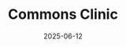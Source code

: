 ---  
layout: startup_page  
title: "Commons Clinic"  
id: "commonsclinic.com"  
permalink: "/commonscliniccommonsclinic.com06122025/"  
website: "https://commonsclinic.com/"  
funding_round: "Series B"  
funding_amount: "$26M"  
investors: "RA Capital, Floating Point, SteelSky Ventures, Time BioVentures, Courtside Ventures, Commons Clinic physicians"  
about: "Commons Clinic is building a next-generation healthcare model focused on integrated, physician-led prevention and intervention. Their Wholebody program offers comprehensive diagnostics and specialist treatments across multiple areas, aiming to reinvent specialty care through early detection and tailored prevention."  
markets: "Health Care, Hospital, Personal Health"  
hq: "Los Angeles, California, United States"  
founded_year: "2021"  
linkedin: "https://www.linkedin.com/company/commons-clinic/"  
twitter: ""  
instagram: ""  
facebook: "https://www.facebook.com/commonsclinic"  
crunchbase: "https://www.crunchbase.com/organization/commons-clinic"  
pitchbook: "https://pitchbook.com/profiles/company/467256-61"  

date_display: "12-Jun-2025"  
date: "2025-06-12"

# SEO Optimization  
meta_title: "Commons Clinic - Series B Funding ($26M)"  
meta_description: "Commons Clinic, Commons Clinic is building a next-generation healthcare model focused on integrated, physician-led prevention and intervention. Their Wholebody progra..."  
meta_keywords: "Commons Clinic, Health Care, Hospital, Personal Health, Series B funding"  
canonical_url: "https://startup.projectstartups.com/commonscliniccommonsclinic.com06122025/"  
---